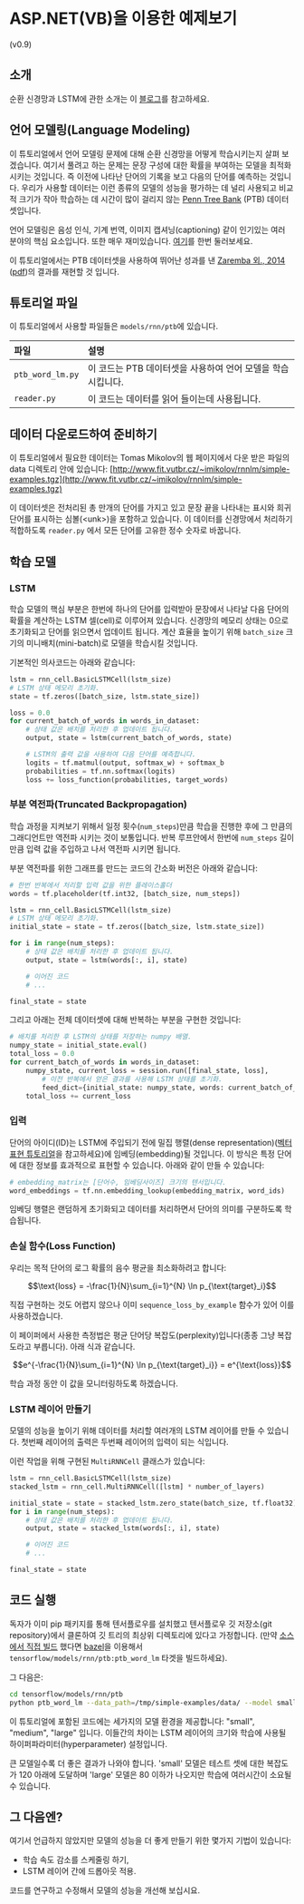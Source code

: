 # ASP.NET\(VB\)을 이용한 예제보기

\(v0.9\)

## 소개

순환 신경망과 LSTM에 관한 소개는 이 [블로그](http://colah.github.io/posts/2015-08-Understanding-LSTMs/)를 참고하세요.

## 언어 모델링\(Language Modeling\)

이 튜토리얼에서 언어 모델링 문제에 대해 순환 신경망을 어떻게 학습시키는지 살펴 보겠습니다. 여기서 풀려고 하는 문제는 문장 구성에 대한 확률을 부여하는 모델을 최적화시키는 것입니다. 즉 이전에 나타난 단어의 기록을 보고 다음의 단어를 예측하는 것입니다. 우리가 사용할 데이터는 이런 종류의 모델의 성능을 평가하는 데 널리 사용되고 비교적 크기가 작아 학습하는 데 시간이 많이 걸리지 않는 [Penn Tree Bank](http://www.cis.upenn.edu/~treebank/) \(PTB\) 데이터셋입니다.

언어 모델링은 음성 인식, 기계 번역, 이미지 캡셔닝\(captioning\) 같이 인기있는 여러 분야의 핵심 요소입니다. 또한 매우 재미있습니다. [여기](http://karpathy.github.io/2015/05/21/rnn-effectiveness/)를 한번 둘러보세요.

이 튜토리얼에서는 PTB 데이터셋을 사용하여 뛰어난 성과를 낸 [Zaremba 외., 2014](http://arxiv.org/abs/1409.2329) \([pdf](http://arxiv.org/pdf/1409.2329.pdf)\)의 결과를 재현할 것 입니다.

## 튜토리얼 파일

이 튜토리얼에서 사용할 파일들은 `models/rnn/ptb`에 있습니다.

| 파일 | 설명 |
| :--- | :--- |
| `ptb_word_lm.py` | 이 코드는 PTB 데이터셋을 사용하여 언어 모델을 학습시킵니다. |
| `reader.py` | 이 코드는 데이터를 읽어 들이는데 사용됩니다. |

## 데이터 다운로드하여 준비하기

이 튜토리얼에서 필요한 데이터는 Tomas Mikolov의 웹 페이지에서 다운 받은 파일의 data 디렉토리 안에 있습니다: [http://www.fit.vutbr.cz/~imikolov/rnnlm/simple-examples.tgz](http://www.fit.vutbr.cz/~imikolov/rnnlm/simple-examples.tgz)

이 데이터셋은 전처리된 총 만개의 단어를 가지고 있고 문장 끝을 나타내는 표시와 희귀 단어를 표시하는 심볼\(&lt;unk&gt;\)을 포함하고 있습니다. 이 데이터를 신경망에서 처리하기 적합하도록 `reader.py` 에서 모든 단어를 고유한 정수 숫자로 바꿉니다.

## 학습 모델

### LSTM

학습 모델의 핵심 부분은 한번에 하나의 단어를 입력받아 문장에서 나타날 다음 단어의 확률을 계산하는 LSTM 셀\(cell\)로 이루어져 있습니다. 신경망의 메모리 상태는 0으로 초기화되고 단어를 읽으면서 업데이트 됩니다. 계산 효율을 높이기 위해 `batch_size` 크기의 미니배치\(mini-batch\)로 모델을 학습시킬 것입니다.

기본적인 의사코드는 아래와 같습니다:

```python
lstm = rnn_cell.BasicLSTMCell(lstm_size)
# LSTM 상태 메모리 초기화.
state = tf.zeros([batch_size, lstm.state_size])

loss = 0.0
for current_batch_of_words in words_in_dataset:
    # 상태 값은 배치를 처리한 후 업데이트 됩니다.
    output, state = lstm(current_batch_of_words, state)

    # LSTM의 출력 값을 사용하여 다음 단어를 예측합니다.
    logits = tf.matmul(output, softmax_w) + softmax_b
    probabilities = tf.nn.softmax(logits)
    loss += loss_function(probabilities, target_words)
```

### 부분 역전파\(Truncated Backpropagation\)

학습 과정을 지켜보기 위해서 일정 횟수\(`num_steps`\)만큼 학습을 진행한 후에 그 만큼의 그래디언트만 역전파 시키는 것이 보통입니다. 반복 루프안에서 한번에 `num_steps` 길이 만큼 입력 값을 주입하고 나서 역전파 시키면 됩니다.

부분 역전파를 위한 그래프를 만드는 코드의 간소화 버전은 아래와 같습니다:

```python
# 한번 반복에서 처리할 입력 값을 위한 플레이스홀더
words = tf.placeholder(tf.int32, [batch_size, num_steps])

lstm = rnn_cell.BasicLSTMCell(lstm_size)
# LSTM 상태 메모리 초기화.
initial_state = state = tf.zeros([batch_size, lstm.state_size])

for i in range(num_steps):
    # 상태 값은 배치를 처리한 후 업데이트 됩니다.
    output, state = lstm(words[:, i], state)

    # 이어진 코드
    # ...

final_state = state
```

그리고 아래는 전체 데이터셋에 대해 반복하는 부분을 구현한 것입니다:

```python
# 배치를 처리한 후 LSTM의 상태를 저장하는 numpy 배열.
numpy_state = initial_state.eval()
total_loss = 0.0
for current_batch_of_words in words_in_dataset:
    numpy_state, current_loss = session.run([final_state, loss],
        # 이전 반복에서 얻은 결과를 사용해 LSTM 상태를 초기화.
        feed_dict={initial_state: numpy_state, words: current_batch_of_words})
    total_loss += current_loss
```

### 입력

단어의 아이디\(ID\)는 LSTM에 주입되기 전에 밀집 행렬\(dense representation\)\([벡터 표현 튜토리얼](index.md)을 참고하세요\)에 임베딩\(embedding\)될 것입니다. 이 방식은 특정 단어에 대한 정보를 효과적으로 표현할 수 있습니다. 아래와 같이 만들 수 있습니다:

```python
# embedding_matrix는 [단어수, 임베딩사이즈] 크기의 텐서입니다.
word_embeddings = tf.nn.embedding_lookup(embedding_matrix, word_ids)
```

임베딩 행렬은 랜덤하게 초기화되고 데이터를 처리하면서 단어의 의미를 구분하도록 학습됩니다.

### 손실 함수\(Loss Function\)

우리는 목적 단어의 로그 확률의 음수 평균을 최소화하려고 합니다:

$$\text{loss} = -\frac{1}{N}\sum_{i=1}^{N} \ln p_{\text{target}_i}$$

직접 구현하는 것도 어렵지 않으나 이미 `sequence_loss_by_example` 함수가 있어 이를 사용하겠습니다.

이 페이퍼에서 사용한 측정법은 평균 단어당 복잡도\(perplexity\)입니다\(종종 그냥 복잡도라고 부릅니다\). 아래 식과 같습니다.

$$e^{-\frac{1}{N}\sum_{i=1}^{N} \ln p_{\text{target}_i}} = e^{\text{loss}}$$

학습 과정 동안 이 값을 모니터링하도록 하겠습니다.

### LSTM 레이어 만들기

모델의 성능을 높이기 위해 데이터를 처리할 여러개의 LSTM 레이어를 만들 수 있습니다. 첫번째 레이어의 출력은 두번째 레이어의 입력이 되는 식입니다.

이런 작업을 위해 구현된 `MultiRNNCell` 클래스가 있습니다:

```python
lstm = rnn_cell.BasicLSTMCell(lstm_size)
stacked_lstm = rnn_cell.MultiRNNCell([lstm] * number_of_layers)

initial_state = state = stacked_lstm.zero_state(batch_size, tf.float32)
for i in range(num_steps):
    # 상태 값은 배치를 처리한 후 업데이트 됩니다.
    output, state = stacked_lstm(words[:, i], state)

    # 이어진 코드
    # ...

final_state = state
```

## 코드 실행

독자가 이미 pip 패키지를 통해 텐서플로우를 설치했고 텐서플로우 깃 저장소\(git repository\)에서 클론하여 깃 트리의 최상위 디렉토리에 있다고 가정합니다. \(만약 [소스에서 직접 빌드](https://github.com/tensorflow/tensorflow/blob/master/tensorflow/g3doc/get_started/os_setup.md#installing-from-sources) 했다면 [bazel](https://github.com/bazelbuild/bazel)을 이용해서 `tensorflow/models/rnn/ptb:ptb_word_lm` 타겟을 빌드하세요\).

그 다음은:

```bash
cd tensorflow/models/rnn/ptb
python ptb_word_lm --data_path=/tmp/simple-examples/data/ --model small
```

이 튜토리얼에 포함된 코드에는 세가지의 모델 환경을 제공합니다: "small", "medium", "large" 입니다. 이들간의 차이는 LSTM 레이어의 크기와 학습에 사용될 하이퍼파라미터\(hyperparameter\) 설정입니다.

큰 모델일수록 더 좋은 결과가 나와야 합니다. 'small' 모델은 테스트 셋에 대한 복잡도가 120 아래에 도달하며 'large' 모델은 80 이하가 나오지만 학습에 여러시간이 소요될 수 있습니다.

## 그 다음엔?

여기서 언급하지 않았지만 모델의 성능을 더 좋게 만들기 위한 몇가지 기법이 있습니다:

* 학습 속도 감소를 스케줄링 하기,
* LSTM 레이어 간에 드롭아웃 적용.

코드를 연구하고 수정해서 모델의 성능을 개선해 보십시요.


